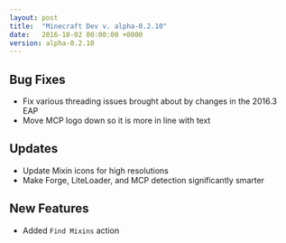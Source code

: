 ```yaml
---
layout: post
title:  "Minecraft Dev v. alpha-0.2.10"
date:   2016-10-02 00:00:00 +0000
version: alpha-0.2.10
---
```

## Bug Fixes

* Fix various threading issues brought about by changes in the 2016.3 EAP
* Move MCP logo down so it is more in line with text

## Updates

* Update Mixin icons for high resolutions
* Make Forge, LiteLoader, and MCP detection significantly smarter

## New Features

* Added `Find Mixins` action
